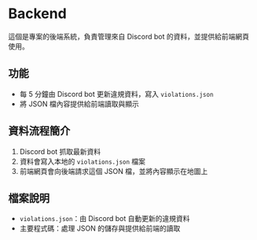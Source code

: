 # Backend 

這個是專案的後端系統，負責管理來自 Discord bot 的資料，並提供給前端網頁使用。

## 功能
- 每 5 分鐘由 Discord bot 更新違規資料，寫入 `violations.json`
- 將 JSON 檔內容提供給前端讀取與顯示

## 資料流程簡介
1. Discord bot 抓取最新資料
2. 資料會寫入本地的 `violations.json` 檔案
3. 前端網頁會向後端請求這個 JSON 檔，並將內容顯示在地圖上

## 檔案說明
- `violations.json`：由 Discord bot 自動更新的違規資料
- 主要程式碼：處理 JSON 的儲存與提供給前端的讀取


